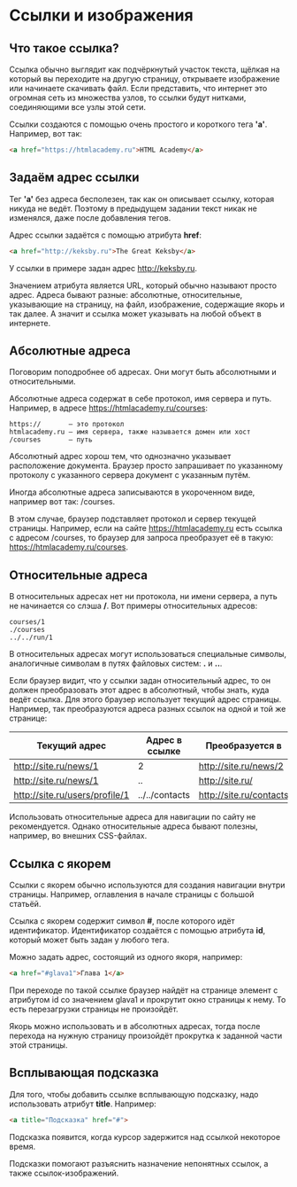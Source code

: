 # Ссылки и изображения
## Что такое ссылка? 
Ссылка обычно выглядит как подчёркнутый участок текста, щёлкая на который вы переходите на другую страницу, открываете изображение или начинаете скачивать файл. Если представить, что интернет это огромная сеть из множества узлов, то ссылки будут нитками, соединяющими все узлы этой сети.

Ссылки создаются с помощью очень простого и короткого тега __'a'__. Например, вот так:

```html
<a href="https://htmlacademy.ru">HTML Academy</a>
```

## Задаём адрес ссылки

Тег __'a'__ без адреса бесполезен, так как он описывает ссылку, которая никуда не ведёт. Поэтому в предыдущем задании текст никак не изменялся, даже после добавления тегов.

Адрес ссылки задаётся с помощью атрибута **href**:

```html
<a href="http://keksby.ru">The Great Keksby</a>
```

У ссылки в примере задан адрес http://keksby.ru.

Значением атрибута является URL, который обычно называют просто адрес. Адреса бывают разные: абсолютные, относительные, указывающие на страницу, на файл, изображение, содержащие якорь и так далее. А значит и ссылка может указывать на любой объект в интернете.

## Абсолютные адреса

Поговорим поподробнее об адресах. Они могут быть абсолютными и относительными.

Абсолютные адреса содержат в себе протокол, имя сервера и путь. Например, в адресе https://htmlacademy.ru/courses:
```
https://       — это протокол
htmlacademy.ru — имя сервера, также называется домен или хост
/courses       — путь
```
Абсолютный адрес хорош тем, что однозначно указывает расположение документа. Браузер просто запрашивает по указанному протоколу с указанного сервера документ с указанным путём.

Иногда абсолютные адреса записываются в укороченном виде, например вот так: /courses.

В этом случае, браузер подставляет протокол и сервер текущей страницы. Например, если на сайте https://htmlacademy.ru есть ссылка с адресом /courses, то браузер для запроса преобразует её в такую: https://htmlacademy.ru/courses.

## Относительные адреса

В относительных адресах нет ни протокола, ни имени сервера, а путь не начинается со слэша  __/__. Вот примеры относительных адресов:

```
courses/1
./courses
../../run/1
```
В относительных адресах могут использоваться специальные символы, аналогичные символам в путях файловых систем:  __.__ и  __..__.

Если браузер видит, что у ссылки задан относительный адрес, то он должен преобразовать этот адрес в абсолютный, чтобы знать, куда ведёт ссылка. Для этого браузер использует текущий адрес страницы. Например, так преобразуются адреса разных ссылок на одной и той же странице:


Текущий адрес |	Адрес в ссылке |	Преобразуется в
------------ | ------------- | -------------
http://site.ru/news/1 |	2 |	http://site.ru/news/2
http://site.ru/news/1 |	.. | http://site.ru/
http://site.ru/users/profile/1 | ../../contacts | http://site.ru/contacts

Использовать относительные адреса для навигации по сайту не рекомендуется. Однако относительные адреса бывают полезны, например, во внешних CSS-файлах.

## Ссылка с якорем

Ссылки с якорем обычно используются для создания навигации внутри страницы. Например, оглавления в начале страницы с большой статьёй.

Ссылка с якорем содержит символ __#__, после которого идёт идентификатор. Идентификатор создаётся с помощью атрибута __id__, который может быть задан у любого тега.

Можно задать адрес, состоящий из одного якоря, например:

```html
<a href="#glava1">Глава 1</a>
```

При переходе по такой ссылке браузер найдёт на странице элемент с атрибутом id со значением glava1 и прокрутит окно страницы к нему. То есть перезагрузки страницы не произойдёт.

Якорь можно использовать и в абсолютных адресах, тогда после перехода на нужную страницу произойдёт прокрутка к заданной части этой страницы.

## Всплывающая подсказка

Для того, чтобы добавить ссылке всплывающую подсказку, надо использовать атрибут **title**. Например:

```html
<a title="Подсказка" href="#">
```

Подсказка появится, когда курсор задержится над ссылкой некоторое время.

Подсказки помогают разъяснить назначение непонятных ссылок, а также ссылок-изображений.